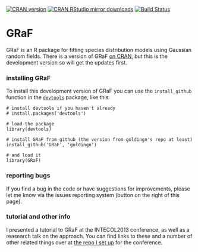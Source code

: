 [![CRAN version](http://www.r-pkg.org/badges/version/GRaF)](http://www.r-pkg.org/pkg/GRaF)
[![CRAN RStudio mirror downloads](http://cranlogs.r-pkg.org/badges/GRaF)](http://www.r-pkg.org/pkg/GRaF)
[![Build Status](https://travis-ci.org/goldingn/GRaF.svg)](https://travis-ci.org/goldingn/GRaF)

# GRaF

GRaF is an R package for fitting species distribution models using Gaussian random fields. There is a version of GRaF [on CRAN](http://cran.r-project.org/package=GRaF), but this is the development version so 
will get the updates first.

### installing GRaF

To install this development version of GRaF you can use the ```install_github``` function in the [```devtools```](http://cran.r-project.org/package=devtools) package, like this:

```{r}
# install devtools if you haven't already
# install.packages('devtools')

# load the package
library(devtools)

# install GRaF from github (the version from goldingn's repo at least)
install_github('GRaF', 'goldingn')

# and load it
library(GRaF)
```

### reporting bugs
If you find a bug in the code or have suggestions for improvements, please let me know via the issues reporting system (button on the right of this page).


### tutorial and other info
I presented a tutorial to GRaF at the INTECOL2013 conference, as well as a reasearch talk on the approach. You can find links to these and a number of other related things over at [the repo I set up](https://github.com/goldingn/intecol2013) for the conference.
